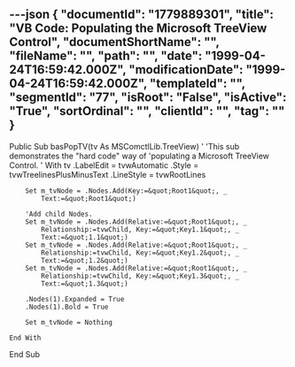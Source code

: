 ---json
{
  "documentId": "1779889301",
  "title": "VB Code: Populating the Microsoft TreeView Control",
  "documentShortName": "",
  "fileName": "",
  "path": "",
  "date": "1999-04-24T16:59:42.000Z",
  "modificationDate": "1999-04-24T16:59:42.000Z",
  "templateId": "",
  "segmentId": "77",
  "isRoot": "False",
  "isActive": "True",
  "sortOrdinal": "",
  "clientId": "",
  "tag": ""
}
---

Public Sub basPopTV(tv As MSComctlLib.TreeView)
    '
    'This sub demonstrates the &quot;hard code&quot; way of
    'populating a Microsoft TreeView Control.
    '
    With tv
        .LabelEdit = tvwAutomatic
        .Style = tvwTreelinesPlusMinusText
        .LineStyle = tvwRootLines
            
        Set m_tvNode = .Nodes.Add(Key:=&quot;Root1&quot;, _
            Text:=&quot;Root1&quot;)

        'Add child Nodes.
        Set m_tvNode = .Nodes.Add(Relative:=&quot;Root1&quot;, _
            Relationship:=tvwChild, Key:=&quot;Key1.1&quot;, _
            Text:=&quot;1.1&quot;)
        Set m_tvNode = .Nodes.Add(Relative:=&quot;Root1&quot;, _
            Relationship:=tvwChild, Key:=&quot;Key1.2&quot;, _
            Text:=&quot;1.2&quot;)
        Set m_tvNode = .Nodes.Add(Relative:=&quot;Root1&quot;, _
            Relationship:=tvwChild, Key:=&quot;Key1.3&quot;, _
            Text:=&quot;1.3&quot;)
      
        .Nodes(1).Expanded = True
        .Nodes(1).Bold = True
        
        Set m_tvNode = Nothing
        
    End With

End Sub
